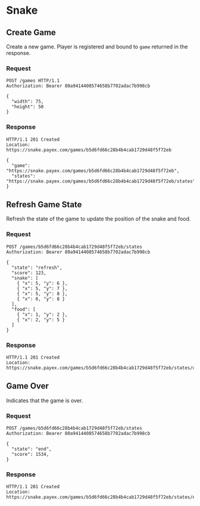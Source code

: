 # Snake

## Create Game

Create a new game. Player is registered and bound to `game` returned in the response.

### Request
```http
POST /games HTTP/1.1
Authorization: Bearer 80a9414408574658b7702adac7b998cb

{
  "width": 75,
  "height": 50 
}
```

### Response
```http
HTTP/1.1 201 Created
Location: https://snake.payex.com/games/b5d6fd66c28b4b4cab1729d48f5f72eb

{
  "game": "https://snake.payex.com/games/b5d6fd66c28b4b4cab1729d48f5f72eb",
  "states": "https://snake.payex.com/games/b5d6fd66c28b4b4cab1729d48f5f72eb/states"
}
```

## Refresh Game State
Refresh the state of the game to update the position of the snake and food.

### Request
```http
POST /games/b5d6fd66c28b4b4cab1729d48f5f72eb/states
Authorization: Bearer 80a9414408574658b7702adac7b998cb

{
  "state": "refresh",
  "score": 123,
  "snake": [
    { "x": 5, "y": 6 },
    { "x": 5, "y": 7 },
    { "x": 5, "y": 8 },
    { "x": 6, "y": 8 }
  ],
  "food": [
    { "x": 1, "y": 2 },
    { "x": 2, "y": 5 }
  ]
}
```

### Response
```http
HTTP/1.1 201 Created
Location: https://snake.payex.com/games/b5d6fd66c28b4b4cab1729d48f5f72eb/states/daa1ef6733db46dc9481a5270bf36d40
```

## Game Over
Indicates that the game is over.

### Request
```http
POST /games/b5d6fd66c28b4b4cab1729d48f5f72eb/states
Authorization: Bearer 80a9414408574658b7702adac7b998cb

{
  "state": "end",
  "score": 1534,
}
```

### Response
```http
HTTP/1.1 201 Created
Location: https://snake.payex.com/games/b5d6fd66c28b4b4cab1729d48f5f72eb/states/end
```
